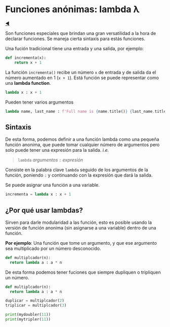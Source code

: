 # Funciones anónimas: lambda λ

[◀️](./../README.md)

Son funciones especiales que brindan una gran versatilidad a la hora de declarar funciones. Se maneja cierta sintaxís para estás funciones.

Una fución tradicional tiene una entrada y una salida, por ejemplo:

```python
def incrementa(x):
    return x + 1
```

La función `incrementa()` recibe un número `x` de entrada y de salida da el número aumentado en 1 (`x + 1`). Está función se puede representar como una **lambda function**.

```python
lambda x : x + 1
```

Pueden tener varios argumentos

```python
lambda name, last_name : f'Full name is {name.title()} {last_name.title()}'
```

## Sintaxis

De esta forma, podemos definir a una función lambda como una pequeña función anonima, que puede tomar cualquier número de argumentos pero solo puede tener una expresión para la salida. *i.e.*

> `lambda` *argumentos* `:` *expresión*

Consiste en la palabra clave `lambda` seguido de los argumentos de la función, poniendo `:` y continuando con la expresión que dará la salida.

Se puede asignar una función a una variable.

```python
incrementa = lambda x : x + 1
```

## ¿Por qué usar lambdas?

Sirven para darle modularidad a las función, esto es posible usando la versión de función anonima (sin asignarse a una variable) dentro de una función.

**Por ejemplo**: Una función que tome un argumento, y que ese argumento sea multiplicado por un número desconocido.

```python
def multiplcador(n):
  return lambda a : a * n
```

De esta forma podemos tener fuciones que siempre dupliquen o tripliquen un número.

```python
def multiplcador(n):
  return lambda a : a * n

duplicar = multiplcador(2)
triplicar = multiplcador(3)

print(mydoubler(11))
print(mytripler(11))
```

